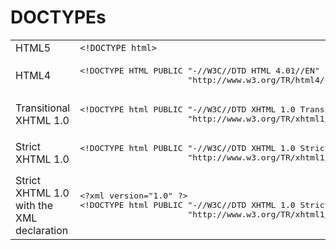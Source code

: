# DOCTYPEs
<table>
    <tr>
        <td>HTML5</td>
        <td><code class="language-html">&lt;!DOCTYPE html&gt;</code></td>
    </tr>
    <tr>
        <td>HTML4</td>
        <td>
            <pre>&lt;!DOCTYPE HTML PUBLIC "-//W3C//DTD HTML 4.01//EN"
                      "http://www.w3.org/TR/html4/strict.dtd"&gt;</pre>
        </td>
    </tr>
    <tr>
        <td>Transitional XHTML 1.0</td>
        <td>
            <pre>&lt;!DOCTYPE html PUBLIC "-//W3C//DTD XHTML 1.0 Transitional//EN"
                      "http://www.w3.org/TR/xhtml1/DTD/xhtml1-transitional.dtd"&gt;</pre>
        </td>
    </tr>
    <tr>
        <td>Strict XHTML 1.0</td>
        <td>
            <pre>&lt;!DOCTYPE html PUBLIC "-//W3C//DTD XHTML 1.0 Strict//EN"
                      "http://www.w3.org/TR/xhtml1/DTD/xhtml1-strict.dtd"&gt;</pre>
        </td>
    </tr>
    <tr>
        <td>Strict XHTML 1.0 with the XML declaration</td>
        <td>
            <pre>&lt;?xml version="1.0" ?&gt;
&lt;!DOCTYPE html PUBLIC "-//W3C//DTD XHTML 1.0 Strict//EN"
                      "http://www.w3.org/TR/xhtml1/DTD/xhtml1-strict.dtd"&gt;</pre>
        </td>
    </tr>
</table>
